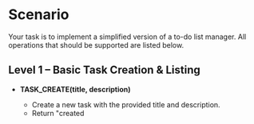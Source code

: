 # Scenario

Your task is to implement a simplified version of a to-do list manager.
All operations that should be supported are listed below.

## Level 1 – Basic Task Creation & Listing

- **TASK_CREATE(title, description)**
  - Create a new task with the provided title and description.
  - Return "created <title>" on success.
  - If a task with the same title already exists, return "error: task already exists".

- **TASK_GET(title)**
  - Return "got <title>" if the task exists.
  - If the task doesn't exist, return "task not found".

- **TASK_COPY(source_title, new_title)**
  - Duplicate the source task under a new title.
  - Return "copied <source_title> to <new_title>" on success.
  - If the source task doesn't exist, return "error: source task not found".
  - If a task with the new title already exists, overwrite it.

## Objective
Implement the foundational classes to handle tasks.

## Requirements

### Task Class
- Must represent a single to-do task.
- Attributes:
  - `title` (string): The name/summary of the task.
  - `description` (string): Additional details about the task.
- (Optionally) Include an internal unique identifier for each task for future updates and deletions.

### TaskManager Class
- Responsible for managing a collection of tasks.
- Must include:
  - A method to add a new task.
  - A method to list all tasks.
- Edge Cases:
  - Validate that tasks have non-empty title and description.

## Design Considerations
- Ensure proper encapsulation and separation between data representation (Task) and management logic (TaskManager).
- Avoid pitfalls like exposing internal data structures directly. 
